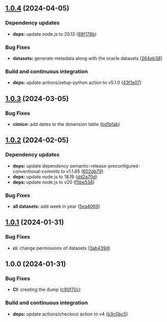 ## [1.0.4](https://github.com/w4bo/dataset-watering/compare/1.0.3...1.0.4) (2024-04-05)


### Dependency updates

* **deps:** update node.js to 20.12 ([89f178b](https://github.com/w4bo/dataset-watering/commit/89f178b3c944fa7019b132dccbc7bf612e79a4f1))


### Bug Fixes

* **datasets:** generate metedata along with the oracle datasets ([264eb38](https://github.com/w4bo/dataset-watering/commit/264eb389023681afb805729eeda30bfa5119335e))


### Build and continuous integration

* **deps:** update actions/setup-python action to v5.1.0 ([43f1e07](https://github.com/w4bo/dataset-watering/commit/43f1e07fcc5c4ca8d16e5e38fe9b444453c257c5))

## [1.0.3](https://github.com/w4bo/watering-dataset/compare/1.0.2...1.0.3) (2024-03-05)


### Bug Fixes

* **cimice:** add dates to the dimension table ([bd1bfab](https://github.com/w4bo/watering-dataset/commit/bd1bfab627768700ffd3eaba161c38bee926981a))

## [1.0.2](https://github.com/w4bo/watering-dataset/compare/1.0.1...1.0.2) (2024-02-05)


### Dependency updates

* **deps:** update dependency semantic-release-preconfigured-conventional-commits to v1.1.85 ([602db79](https://github.com/w4bo/watering-dataset/commit/602db7937a6fef7b4c5efa09b90b8d2423a0a977))
* **deps:** update node.js to 18.19 ([dd2a70d](https://github.com/w4bo/watering-dataset/commit/dd2a70dec7a9c85d4be9ccba6271fdda44ff46c6))
* **deps:** update node.js to v20 ([f5be538](https://github.com/w4bo/watering-dataset/commit/f5be538002afa4fdf8d54c3ba35b9b1cf9262cb4))


### Bug Fixes

* **all datasets:** add week in year ([5ea4069](https://github.com/w4bo/watering-dataset/commit/5ea40690a270ed7ab8238122808178a32f47120b))

## [1.0.1](https://github.com/w4bo/watering-dataset/compare/1.0.0...1.0.1) (2024-01-31)


### Bug Fixes

* **ci:** change permissions of datasets ([3ab439d](https://github.com/w4bo/watering-dataset/commit/3ab439dd4a3e7595fb22c07422820d5c35f38a81))

## 1.0.0 (2024-01-31)


### Bug Fixes

* **CI:** creating the dump ([c90f70c](https://github.com/w4bo/watering-dataset/commit/c90f70cbd04c354e54623ec03ebf746da199063a))


### Build and continuous integration

* **deps:** update actions/checkout action to v4 ([b3c0bc5](https://github.com/w4bo/watering-dataset/commit/b3c0bc58f4abc0b02176b611c8d1d629eaa806ec))
